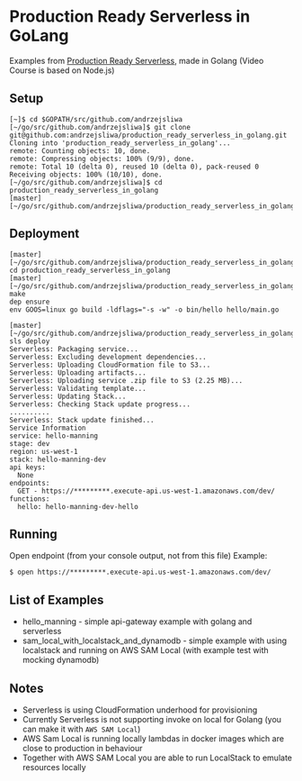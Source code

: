 # Production Ready Serverless in GoLang

Examples from [Production Ready Serverless](https://www.manning.com/livevideo/production-ready-serverless), made in Golang (Video Course is based on Node.js)

## Setup

```shell
[~]$ cd $GOPATH/src/github.com/andrzejsliwa
[~/go/src/github.com/andrzejsliwa]$ git clone git@github.com:andrzejsliwa/production_ready_serverless_in_golang.git
Cloning into 'production_ready_serverless_in_golang'...
remote: Counting objects: 10, done.
remote: Compressing objects: 100% (9/9), done.
remote: Total 10 (delta 0), reused 10 (delta 0), pack-reused 0
Receiving objects: 100% (10/10), done.
[~/go/src/github.com/andrzejsliwa]$ cd production_ready_serverless_in_golang
[master][~/go/src/github.com/andrzejsliwa/production_ready_serverless_in_golang]$
```

## Deployment

```shell
[master][~/go/src/github.com/andrzejsliwa/production_ready_serverless_in_golang]$ cd production_ready_serverless_in_golang
[master][~/go/src/github.com/andrzejsliwa/production_ready_serverless_in_golang/hello_manning]$ make
dep ensure
env GOOS=linux go build -ldflags="-s -w" -o bin/hello hello/main.go

[master][~/go/src/github.com/andrzejsliwa/production_ready_serverless_in_golang/hello_manning]$ sls deploy
Serverless: Packaging service...
Serverless: Excluding development dependencies...
Serverless: Uploading CloudFormation file to S3...
Serverless: Uploading artifacts...
Serverless: Uploading service .zip file to S3 (2.25 MB)...
Serverless: Validating template...
Serverless: Updating Stack...
Serverless: Checking Stack update progress...
..........
Serverless: Stack update finished...
Service Information
service: hello-manning
stage: dev
region: us-west-1
stack: hello-manning-dev
api keys:
  None
endpoints:
  GET - https://*********.execute-api.us-west-1.amazonaws.com/dev/
functions:
  hello: hello-manning-dev-hello
```

## Running

Open endpoint (from your console output, not from this file)
Example:
```shell
$ open https://*********.execute-api.us-west-1.amazonaws.com/dev/
```

## List of Examples

- hello_manning - simple api-gateway example with golang and serverless
- sam_local_with_localstack_and_dynamodb - simple example with using localstack and running on AWS SAM Local (with example test with mocking dynamodb) 

## Notes

- Serverless is using CloudFormation underhood for provisioning
- Currently Serverless is not supporting invoke on local for Golang (you can make it with `AWS SAM Local`)
- AWS Sam Local is running locally lambdas in docker images which are close to production in behaviour
- Together with AWS SAM Local you are able to run LocalStack to emulate resources locally
